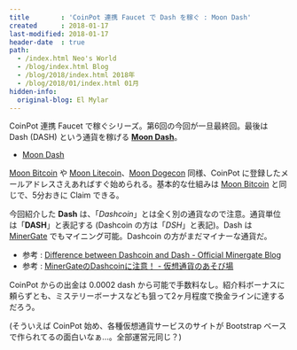 ```yaml
---
title        : 'CoinPot 連携 Faucet で Dash を稼ぐ : Moon Dash'
created      : 2018-01-17
last-modified: 2018-01-17
header-date  : true
path:
  - /index.html Neo's World
  - /blog/index.html Blog
  - /blog/2018/index.html 2018年
  - /blog/2018/01/index.html 01月
hidden-info:
  original-blog: El Mylar
---
```


CoinPot 連携 Faucet で稼ぐシリーズ。第6回の今回が一旦最終回。最後は Dash (DASH) という通貨を稼げる **[Moon Dash](http://moondash.co.in/?ref=CBF4DA6E3BDC)**。

- [Moon Dash](http://moondash.co.in/?ref=CBF4DA6E3BDC)

[Moon Bitcoin](http://moonbit.co.in/?ref=f9b82c79d5bf) や [Moon Litecoin](http://moonliteco.in/?ref=0553f25d53f2)、[Moon Dogecon](http://moondoge.co.in/?ref=5692e4aa57c7) 同様、CoinPot に登録したメールアドレスさえあればすぐ始められる。基本的な仕組みは [Moon Bitcoin](http://moonbit.co.in/?ref=f9b82c79d5bf) と同じで、5分おきに Claim できる。

今回紹介した **Dash** は、「*Dashcoin*」とは全く別の通貨なので注意。通貨単位は「**DASH**」と表記する (Dashcoin の方は「*DSH*」と表記)。Dash は [MinerGate](https://minergate.com/a/66066065f01c52779b5bda34) でもマイニング可能。Dashcoin の方がまだマイナーな通貨だ。

- 参考 : [Difference between Dashcoin and Dash - Official Minergate Blog](https://minergate.com/blog/dashcoin-and-dash/)
- 参考 : [MinerGateのDashcoinに注意！ - 仮想通貨のあそび場](http://www.monero.tokyo/entry/20170616/1497585795)

CoinPot からの出金は 0.0002 dash から可能で手数料なし。紹介料ボーナスに頼らずとも、ミステリーボーナスなども狙って2ヶ月程度で換金ラインに達するだろう。

(そういえば CoinPot 始め、各種仮想通貨サービスのサイトが Bootstrap ベースで作られてるの面白いなぁ…。全部運営元同じ？)
